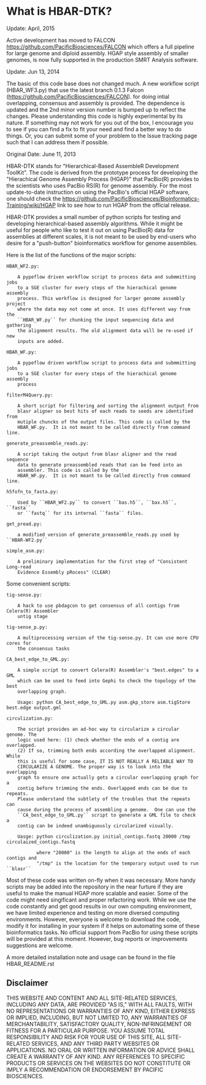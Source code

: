 What is HBAR-DTK?
==================

Update: April, 2015

Active development has moved to FALCON https://github.com/PacificBiosciences/FALCON
which offers a full pipeline for large genome and diploid assembly. HGAP style assembly
of smaller genomes, is now fully supported in the production SMRT Analysis software.

Update: Jun 13, 2014

The basic of this code base does not changed much. A new workflow script
(HBAR_WF3.py) that use the latest branch 0.1.3 Falcon
(https://github.com/PacificBiosciences/FALCON).  for doing intial overlapping,
consensus and assembly is provided. The dependence is updated and the 2nd minor
version number is bumped up to reflect the changes. Please understanding this
code is highly experimental by its nature. If something may not work for you
out of the box, I encourage you to see if you can find a fix to fit your need
and find a better way to do things. Or, you can submit some of your problem to
the Issue tracking page such that I can address them if possible.


Original Date: June 11, 2013


HBAR-DTK stands for "Hierarchical-Based AssembleR Development ToolKit". The
code is derived from the prototype process for developing the "Hierachical
Genome Assembly Process (HGAP)" that PacBio(R) provides to the scientists who
uses PacBio RS(R) for genome assembly.  For the most update-to-date instruction
on using the PacBio's official HGAP software, one should check the
https://github.com/PacificBiosciences/Bioinformatics-Training/wiki/HGAP link to
see how to run HGAP from the official release.

HBAR-DTK provides a small number of python scripts for testing and developing
hierarchical-based assembly algorithms. While it might be useful for people who
like to test it out on using PacBio(R) data for assemblies at different scales,
it is not meant to be used by end-users who desire for a "push-button"
bioinformatics workflow for genome assemblies. 

Here is the list of the functions of the major scripts:

    HBAR_WF2.py:

        A pypeflow driven workflow script to process data and submmitting jobs
        to a SGE cluster for every steps of the hierachical genome assembly
        process. This workflow is designed for larger genome assembly project 
        where the data may not come at once. It uses different way from the 
        ``HBAR_WF.py`` for chunking the input sequencing data and gathering
        the alignment results. The old alignment data will be re-used if new 
        inputs are added. 

    HBAR_WF.py:

        A pypeflow driven workflow script to process data and submmitting jobs
        to a SGE cluster for every steps of the hierachical genome assembly
        process

    filterM4Query.py:

        A short script for filtering and sorting the alignment output from
        blasr aligner so best hits of each reads to seeds are identified from
        mutiple chuncks of the output files. This code is called by the
        HBAR_WF.py.  It is not meant to be called directly from command line.

    generate_preassemble_reads.py:
        
        A script taking the output from blasr aligner and the read sequence
        data to generate preassembled reads that can be feed into an
        assembler. This code is called by the
        HBAR_WF.py.  It is not meant to be called directly from command line.

    h5fofn_to_fasta.py:
        
        Used by ``HBAR_WF2.py`` to convert ``bas.h5``, ``bax.h5``, ``fasta``
        or ``fastq`` for its internal ``fasta`` files.

    get_pread.py:

        a modified version of generate_preassemble_reads.py used by ``HBAR-WF2.py``

    simple_asm.py:

        A preliminary implementation for the first step of "Consistent Long-read
        Evidence Essembly pRocess" (CLEAR)


Some convenient scripts:

    tig-sense.py:
        
        A hack to use pbdagcon to get consensus of all contigs from Celera(R) Assembler
        untig stage

    tig-sense_p.py:
        
        A multiprocessing version of the tig-sense.py. It can use more CPU cores for
        the consensus tasks 

    CA_best_edge_to_GML.py:
        
        A simple script to convert Celera(R) Assembler's "best.edges" to a GML
        which can be used to feed into Gephi to check the topology of the best
        overlapping graph.

        Usage: python CA_best_edge_to_GML.py asm.gkp_store asm.tigStore best.edge output.gml 

    circulization.py:

        The script provides an ad-hoc way to circularize a circular genome. The
        logic used here: (1) check whether the ends of a contig are overlapped.
        (2) If so, trimming both ends according the overlapped alignment. While
        this is useful for some case, IT IS NOT REALLY A RELIABLE WAY TO
        CIRCULARIZE A GENOME. The proper way is to look into the overlapping
        graph to ensure one actually gets a circular overlapping graph for a
        contig before trimming the ends. Overlapped ends can be due to repeats.
        Please understand the subtlety of the troubles that the repeats can
        cause during the process of assembling a genome.  One can use the
        ``CA_best_edge_to_GML.py`` script to generate a GML file to check a
        contig can be indeed unambiguously circularized visually.
    
        Uasge: python circulization.py initial_contigs.fastq 20000 /tmp circulaized_contigs.fastq

               where "20000" is the length to align at the ends of each contigs and
               "/tmp" is the location for the temporary output used to run ``blasr`` 


Most of these code was written on-fly when it was necessary. More handy scripts
may be added into the repository in the near furture if they are useful to make
the manual HGAP more scalable and easier. Some of the code might need
singificant and proper refactoring work.  While we use the code constantly and
get good results in our own computing environment, we have limited experience
and testing on more diversed computing environments.  However, everyone is
welcome to download the code, modify it for installing in your system if it
helps on automating some of these bioinformatics tasks. No official support
from PacBio for using these scripts will be provided at this moment. However,
bug reports or improvements suggestions are welcome.

A more detailed installation note and usage can be found in the file HBAR_README.rst


Disclaimer
----------
THIS WEBSITE AND CONTENT AND ALL SITE-RELATED SERVICES, INCLUDING ANY DATA, ARE PROVIDED "AS IS," WITH ALL FAULTS, WITH NO REPRESENTATIONS OR WARRANTIES OF ANY KIND, EITHER EXPRESS OR IMPLIED, INCLUDING, BUT NOT LIMITED TO, ANY WARRANTIES OF MERCHANTABILITY, SATISFACTORY QUALITY, NON-INFRINGEMENT OR FITNESS FOR A PARTICULAR PURPOSE. YOU ASSUME TOTAL RESPONSIBILITY AND RISK FOR YOUR USE OF THIS SITE, ALL SITE-RELATED SERVICES, AND ANY THIRD PARTY WEBSITES OR APPLICATIONS. NO ORAL OR WRITTEN INFORMATION OR ADVICE SHALL CREATE A WARRANTY OF ANY KIND. ANY REFERENCES TO SPECIFIC PRODUCTS OR SERVICES ON THE WEBSITES DO NOT CONSTITUTE OR IMPLY A RECOMMENDATION OR ENDORSEMENT BY PACIFIC BIOSCIENCES.
